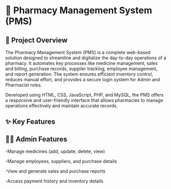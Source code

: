 # 💊 Pharmacy Management System (PMS)
## 🧾 Project Overview

The Pharmacy Management System (PMS) is a complete web-based solution designed to streamline and digitalize the day-to-day operations of a pharmacy.
It automates key processes like medicine management, sales and billing, purchase records, supplier tracking, employee management, and report generation.
The system ensures efficient inventory control, reduces manual effort, and provides a secure login system for Admin and Pharmacist roles.

Developed using HTML, CSS, JavaScript, PHP, and MySQL, the PMS offers a responsive and user-friendly interface that allows pharmacies to manage operations effectively and maintain accurate records.

## ✨ Key Features
## 👨‍💼 Admin Features

-Manage medicines (add, update, delete, view)

-Manage employees, suppliers, and purchase details

-View and generate sales and purchase reports

-Access payment history and inventory details
